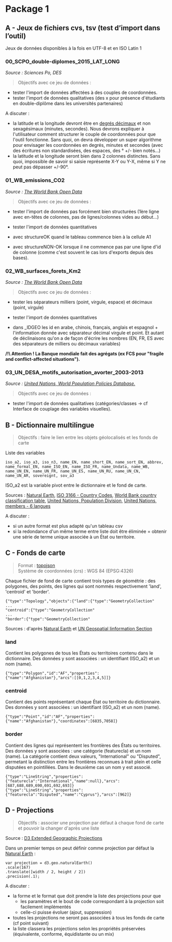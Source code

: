Package 1
=========

A - Jeux de fichiers cvs, tsv (test d’import dans l’outil)
--------------------------------------------------------------

Jeux de données disponibles à la fois en UTF-8 et en ISO Latin 1

### 00_SCPO_double-diplomes_2015_LAT_LONG 
*Source : Sciences Po, DES*

>Objectifs avec ce jeu de données :
   - tester l'import de données affectées à des couples de coordonnées.
   - tester l'import de données qualitatives (des x pour présence d'étudiants en double-diplôme dans les universités partenaires)

A discuter : 
   - la latitude et la longitude devront être en [degrés décimaux](http://www.coordonnees-gps.fr) et non sexagésimaux (minutes, secondes). Nous devrons expliquer à l'utilisateur comment structurer le couple de coordonnées pour que l'outil fonctionne. Sans quoi, on devra développer un super algorithme pour envisager les coordonnées en degrés, minutes et secondes (avec des écritures non standardisées, des espaces, des ° +/- bien notés...)
   - la latitude et la longitude seront bien dans 2 colonnes distinctes. Sans quoi, impossible de savoir si saisie représente X-Y ou Y-X, même si Y ne peut pas dépasser +/-90°.

### 01_WB_emissions_CO2 
*Source : [The World Bank Open Data](http://data.worldbank.org/indicator/EN.ATM.CO2E.PC)*

>Objectifs avec ce jeu de données :
   - tester l'import de données pas forcément bien structurées (1ère ligne avec en-têtes de colonnes, pas de lignes/colonnes vides au début...)
   - tester l'import de données quantitatives 

- avec structureOK quand le tableau commence bien à la cellule A1 
- avec structureNON-OK lorsque il ne commence pas par une ligne d'id de colonne (comme c'est souvent le cas lors d'exports depuis des bases). 

### 02_WB_surfaces_forets_Km2 
*Source : [The World Bank Open Data](http://data.worldbank.org/indicator/AG.LND.FRST.K2)*

>Objectifs avec ce jeu de données :
   - tester les séparateurs milliers (point, virgule, espace) et décimaux (point, virgule)
   - tester l'import de données quantitatives 

- dans _IDGEO les id en arabe, chinois, français, anglais et espagnol + l'information donnée avec séparateur décimal virgule et point. Et autant de déclinaisons qu'on a de façon d'écrire les nombres (EN, FR, ES avec des séparateurs de milliers ou décimaux variables)
   
**/!\ Attention ! La Banque mondiale fait des agrégats (ex FCS pour "fragile and conflict-affected situations").**
   
### 03_UN_DESA_motifs_autorisation_avorter_2003-2013
*Source : [United Nations, World Population Policies Database.](http://esa.un.org/poppolicy/about_database.aspx)*

>Objectifs avec ce jeu de données :
   - tester l'import de données qualitatives (catégories/classes -> cf Interface de couplage des variables visuelles).


B - Dictionnaire multilingue
----------------------------
>Objectifs : faire le lien entre les objets géolocalisés et les fonds de carte

Liste des variables

    iso_a2, iso_a3, iso_n3, name_EN, name_short_EN, name_sort_EN, abbrev, name_formal_EN, name_ISO_EN, name_ISO_FR, name_Undata, name_WB, name_UN_EN, name_UN_FR, name_UN_ES, name_UN_RU, name_UN_CN, name_UN_AR, sovereignt, sov_a3
    
ISO_a2 est la variable pivot entre le dictionnaire et le fond de carte.

Sources : [Natural Earth](http://www.naturalearthdata.com/), [ISO 3166 - Country Codes](http://www.iso.org/iso/home/standards/country_codes.htm), [World Bank country classification table](http://data.worldbank.org/about/country-and-lending-groups), [United Nations, Population Division](http://www.un.org/en/development/desa/population/), [United Nations, members - 6 langues](http://www.un.org/fr/members/)

A discuter : 
   - si un autre format est plus adapté qu'un tableau csv
   - si la redondance d'un même terme entre liste doit être éliminée = obtenir une série de terme unique associée à un État ou territoire.


C - Fonds de carte
------------------
>Format : [topojson](https://github.com/mbostock/topojson)   
Système de coordonnées (crs) : WGS 84 (EPSG:4326)

Chaque fichier de fond de carte contient trois types de géométrie : des polygones, des points, des lignes qui sont nommés respectivement 'land', 'centroid' et 'border'.

    {"type":"Topology","objects":{"land":{"type":"GeometryCollection"
    ...
    "centroid":{"type":"GeometryCollection"
    ...
    "border":{"type":"GeometryCollection"
    
Sources : d'après [Natural Earth](http://www.naturalearthdata.com/) et [UN Geospatial Iinformation Section](http://www.un.org/Depts/Cartographic/english/htmain.htm)
    
### land
Contient les polygones de tous les États ou territoires contenu dans le dictionnaire.
Des données y sont associées : un identifiant (ISO_a2) et un nom (name).

    {"type":"Polygon","id":"AF","properties":{"name":"Afghanistan"},"arcs":[[0,1,2,3,4,5]]}

### centroid
Contient des points représentant chaque État ou territoire du dictionnaire.
Des données y sont associées : un identifiant (ISO_a2) et un nom (name).

    {"type":"Point","id":"AF","properties":{"name":"Afghanistan"},"coordinates":[6835,7058]}
    
### border
Contient des lignes qui représentent les frontières des États ou territoires.
Des données y sont associées : une catégorie (featurecla) et un nom (name). La catégorie contient deux valeurs, "International" ou "Disputed", permetant la distinction entre les frontières reconnues à trait plein et celle disputées en pointillées. Dans le deuxième cas un nom y est associé.

    {"type":"LineString","properties":{"featurecla":"International","name":null},"arcs":[687,688,689,690,691,692,693]}
    {"type":"LineString","properties":{"featurecla":"Disputed","name":"Cyprus"},"arcs":[962]}

D - Projections
---------------
>Objectifs : associer une projection par défaut à chaque fond de carte et pouvoir la changer d'après une liste

Source : [D3 Extended Geographic Projections](https://github.com/d3/d3-geo-projection/)

Dans un premier temps on peut définir comme projection par défaut la [Natural Earth](http://bl.ocks.org/mbostock/4479477) :

    var projection = d3.geo.naturalEarth()
    .scale(167)
    .translate([width / 2, height / 2])
    .precision(.1);

A discuter : 
- la forme et le format que doit prendre la liste des projections pour que 
    - les paramètres et le bout de code correspondant à la projection soit facilement implémentés
    - celle-ci puisse évoluer (ajout, suppression)
- toutes les projections ne seront pas associées à tous les fonds de carte (cf point suivant)
- la liste classera les projections selon les propriétés préservées (équivalente, conforme, équidistante ou un mix)